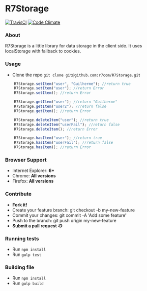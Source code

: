R7Storage
=========
[![TravisCI](https://travis-ci.org/r7com/R7Storage.svg?branch=master)](https://travis-ci.org/r7com/R7Storage)
[![Code Climate](https://codeclimate.com/github/r7com/R7Storage.png)](https://codeclimate.com/github/r7com/R7Storage)


### About
R7Storage is a little library for data storage in the client side.
It uses localStorage with fallback to cookies.


### Usage
* Clone the repo ```git clone git@github.com:r7com/R7Storage.git```


```javascript
	R7Storage.setItem("user", "Guilherme"); //return true
	R7Storage.setItem("user"); //return Error
	R7Storage.setItem(); //return Error

	R7Storage.getItem("user"); //return "Guilherme"
	R7Storage.getItem("user2"); //return false
	R7Storage.getItem(); //return Error

	R7Storage.deleteItem("user"); //return true
	R7Storage.deleteItem("userFail"); //return false
	R7Storage.deleteItem(); //return Error

	R7Storage.hasItem("user"); //return true
	R7Storage.hasItem("userFail"); //return false
	R7Storage.hasItem(); //return Error
```

### Browser Support
* Internet Explorer: **6+**
* Chrome: **All versions**
* Firefox: **All versions**

### Contribute
* **Fork it!**
* Create your feature branch: git checkout -b my-new-feature
* Commit your changes: git commit -A 'Add some feature'
* Push to the branch: git push origin my-new-feature
* **Submit a pull request :D**

### Running tests
* Run ```npm install```
* Run ```gulp test```

### Building file
* Run ```npm install```
* Run ```gulp build```

